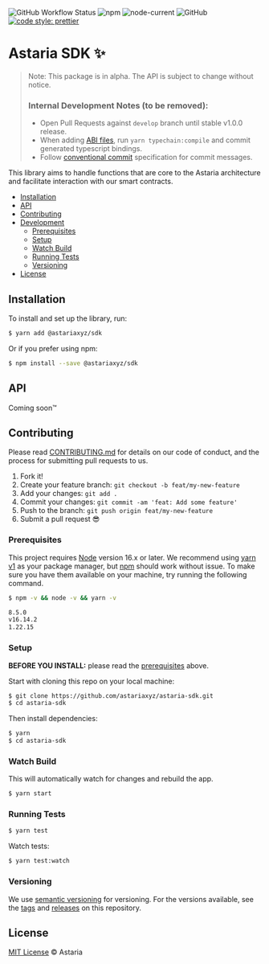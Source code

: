 ![GitHub Workflow Status](https://img.shields.io/github/actions/workflow/status/astariaxyz/astaria-sdk/main.yml?branch=master&style=flat-square)
![npm](https://img.shields.io/npm/v/@astariaxyz/sdk?style=flat-square)
![node-current](https://img.shields.io/node/v/@astariaxyz/sdk?style=flat-square)
![GitHub](https://img.shields.io/github/license/astariaxyz/astaria-sdk?style=flat-square)
[![code style: prettier](https://img.shields.io/badge/code_style-prettier-ff69b4.svg?style=flat-square)](https://github.com/prettier/prettier)

# Astaria SDK :sparkles:

> Note: This package is in alpha. The API is subject to change without notice.
>
> ### Internal Development Notes (to be removed):
>
> - Open Pull Requests against `develop` branch until stable v1.0.0 release.
> - When adding [ABI files](abi/README.md), run `yarn typechain:compile` and commit generated typescript bindings.
> - Follow [conventional commit](https://www.conventionalcommits.org/en/v1.0.0/) specification for commit messages.

This library aims to handle functions that are core to the Astaria architecture and facilitate interaction with our smart contracts.

- [Installation](#installation)
- [API](#api)
- [Contributing](#contributing)
- [Development](#development)
  - [Prerequisites](#prerequisites)
  - [Setup](#setup)
  - [Watch Build](#watch-build)
  - [Running Tests](#running-tests)
  - [Versioning](#versioning)
- [License](#license)

## Installation

To install and set up the library, run:

```sh
$ yarn add @astariaxyz/sdk
```

Or if you prefer using npm:

```sh
$ npm install --save @astariaxyz/sdk
```

## API

Coming soon&trade;

## Contributing

Please read [CONTRIBUTING.md](CONTRIBUTING.md) for details on our code of conduct, and the process for submitting pull requests to us.

1.  Fork it!
2.  Create your feature branch: `git checkout -b feat/my-new-feature`
3.  Add your changes: `git add .`
4.  Commit your changes: `git commit -am 'feat: Add some feature'`
5.  Push to the branch: `git push origin feat/my-new-feature`
6.  Submit a pull request :sunglasses:

### Prerequisites

This project requires [Node](http://nodejs.org/) version 16.x or later. We recommend using [yarn v1](https://classic.yarnpkg.com) as your package manager, but [npm](https://npmjs.org/) should work without issue.
To make sure you have them available on your machine,
try running the following command.

```bash
$ npm -v && node -v && yarn -v

8.5.0
v16.14.2
1.22.15
```

### Setup

**BEFORE YOU INSTALL:** please read the [prerequisites](#prerequisites) above.

Start with cloning this repo on your local machine:

```sh
$ git clone https://github.com/astariaxyz/astaria-sdk.git
$ cd astaria-sdk
```

Then install dependencies:

```sh
$ yarn
$ cd astaria-sdk
```

### Watch Build

This will automatically watch for changes and rebuild the app.

```sh
$ yarn start
```

### Running Tests

```sh
$ yarn test
```

Watch tests:

```sh
$ yarn test:watch
```

### Versioning

We use [semantic versioning](http://semver.org/) for versioning. For the versions available, see the [tags](https://github.com/astariaxyz/astaria-sdk/tags) and [releases](https://github.com/astariaxyz/astaria-sdk/releases) on this repository.

## License

[MIT License](LICENSE.md) © Astaria
